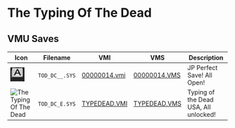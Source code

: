 # The Typing Of The Dead

## VMU Saves

| Icon | Filename | VMI | VMS | Description |
|------|----------|-----|-----|-------------|
| ![The Typing Of The Dead](../icons/TOD_DC__.SYS.GIF) | `TOD_DC__.SYS` | [00000014.vmi](00000014.vmi) | [00000014.VMS](00000014.VMS) | JP Perfect Save! All Open! |
| ![The Typing Of The Dead](../icons/TOD_DC_E.SYS.GIF) | `TOD_DC_E.SYS` | [TYPEDEAD.VMI](TYPEDEAD.VMI) | [TYPEDEAD.VMS](TYPEDEAD.VMS) | Typing of the Dead USA, All unlocked! |
